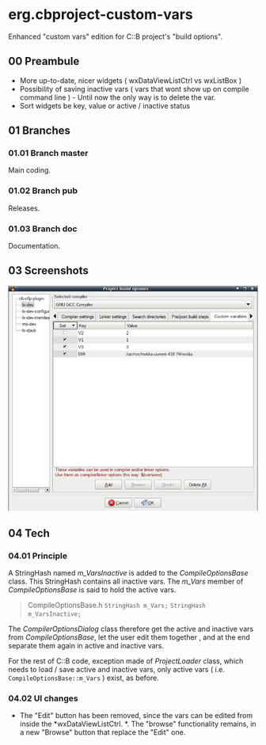 
erg.cbproject-custom-vars
=========================

Enhanced "custom vars" edition for C::B project's "build options".

## 00 Preambule
* More up-to-date, nicer widgets ( wxDataViewListCtrl vs wxListBox )
* Possibility of saving inactive vars ( vars that wont show up on compile command line ) - Until now the only way is to delete the var.
* Sort widgets be key, value or active / inactive status


## 01 Branches

### 01.01 Branch master
Main coding.

### 01.02 Branch pub
Releases.

### 01.03 Branch doc
Documentation.

## 03 Screenshots

![scr-001](https://github.com/earlgrey-bis/erg.cbproject-custom-vars/blob/doc/scr/cvars-19.11.16-001.png "screenshot-001.png")
## 04 Tech
### 04.01 Principle
A StringHash named *m_VarsInactive* is added to the *CompileOptionsBase* class. This StringHash contains all inactive vars. The *m_Vars* member of *CompileOptionsBase* is said to hold the active vars.
> CompileOptionsBase.h
> `StringHash m_Vars;`
> `StringHash m_VarsInactive;`

The *CompilerOptionsDialog* class therefore get the active and inactive vars from *CompileOptionsBase*, let the user edit them together , and at the end separate them again in active and inactive vars.

For the rest of C::B code, exception made of *ProjectLoader* class, which needs to load / save active and inactive vars, only active vars ( i.e. `CompileOptionsBase::m_Vars` ) exist, as before.

### 04.02 UI changes
* The "Edit" button has been removed, since the vars can be edited from inside the *wxDataViewListCtrl. *. The "browse" functionality remains, in a new "Browse" button that replace the "Edit" one.

